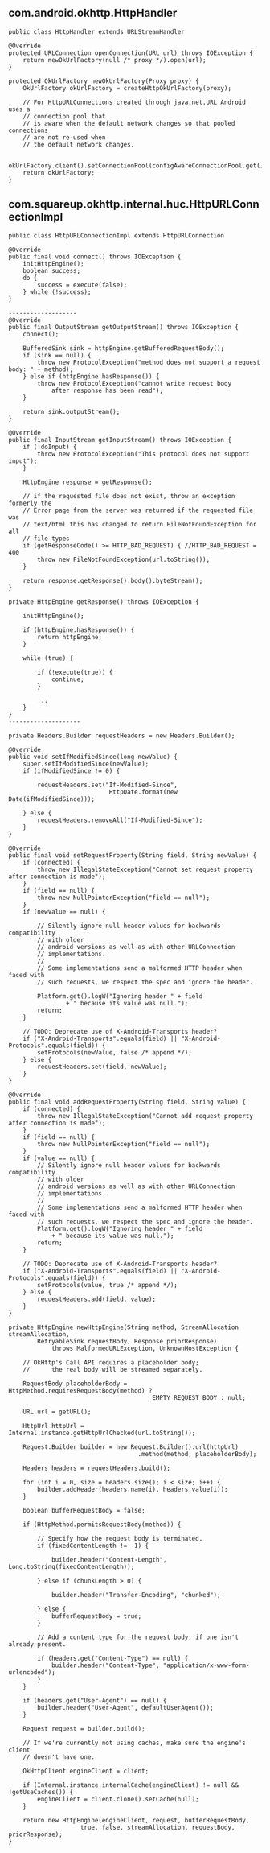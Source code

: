 ## com.android.okhttp.HttpHandler ##

	public class HttpHandler extends URLStreamHandler

	@Override
	protected URLConnection openConnection(URL url) throws IOException {
		return newOkUrlFactory(null /* proxy */).open(url);
	}

	protected OkUrlFactory newOkUrlFactory(Proxy proxy) {
		OkUrlFactory okUrlFactory = createHttpOkUrlFactory(proxy);

		// For HttpURLConnections created through java.net.URL Android uses a
		// connection pool that
		// is aware when the default network changes so that pooled connections
		// are not re-used when
		// the default network changes.

		okUrlFactory.client().setConnectionPool(configAwareConnectionPool.get());
		return okUrlFactory;
	}

## com.squareup.okhttp.internal.huc.HttpURLConnectionImpl ##

	public class HttpURLConnectionImpl extends HttpURLConnection

	@Override
	public final void connect() throws IOException {
		initHttpEngine();
		boolean success;
		do {
			success = execute(false);
		} while (!success);
	}

	-------------------
	@Override
	public final OutputStream getOutputStream() throws IOException {
		connect();

		BufferedSink sink = httpEngine.getBufferedRequestBody();
		if (sink == null) {
			throw new ProtocolException("method does not support a request body: " + method);
		} else if (httpEngine.hasResponse()) {
			throw new ProtocolException("cannot write request body 
				after response has been read");
		}

		return sink.outputStream();
	}

	@Override
	public final InputStream getInputStream() throws IOException {
		if (!doInput) {
			throw new ProtocolException("This protocol does not support input");
		}

		HttpEngine response = getResponse();

		// if the requested file does not exist, throw an exception formerly the
		// Error page from the server was returned if the requested file was
		// text/html this has changed to return FileNotFoundException for all
		// file types
		if (getResponseCode() >= HTTP_BAD_REQUEST) { //HTTP_BAD_REQUEST = 400
			throw new FileNotFoundException(url.toString());
		}

		return response.getResponse().body().byteStream();
	}

	private HttpEngine getResponse() throws IOException {

		initHttpEngine();

		if (httpEngine.hasResponse()) {
			return httpEngine;
		}

		while (true) {

			if (!execute(true)) {
				continue;
			}

			...
		}
	}
	--------------------

	private Headers.Builder requestHeaders = new Headers.Builder();

	@Override
	public void setIfModifiedSince(long newValue) {
		super.setIfModifiedSince(newValue);
		if (ifModifiedSince != 0) {

			requestHeaders.set("If-Modified-Since", 
								HttpDate.format(new Date(ifModifiedSince)));

		} else {
			requestHeaders.removeAll("If-Modified-Since");
		}
	}

	@Override
	public final void setRequestProperty(String field, String newValue) {
		if (connected) {
			throw new IllegalStateException("Cannot set request property after connection is made");
		}
		if (field == null) {
			throw new NullPointerException("field == null");
		}
		if (newValue == null) {

			// Silently ignore null header values for backwards compatibility
			// with older
			// android versions as well as with other URLConnection
			// implementations.
			//
			// Some implementations send a malformed HTTP header when faced with
			// such requests, we respect the spec and ignore the header.

			Platform.get().logW("Ignoring header " + field 
					+ " because its value was null.");
			return;
		}

		// TODO: Deprecate use of X-Android-Transports header?
		if ("X-Android-Transports".equals(field) || "X-Android-Protocols".equals(field)) {
			setProtocols(newValue, false /* append */);
		} else {
			requestHeaders.set(field, newValue);
		}
	}

	@Override
	public final void addRequestProperty(String field, String value) {
		if (connected) {
			throw new IllegalStateException("Cannot add request property after connection is made");
		}
		if (field == null) {
			throw new NullPointerException("field == null");
		}
		if (value == null) {
			// Silently ignore null header values for backwards compatibility
			// with older
			// android versions as well as with other URLConnection
			// implementations.
			//
			// Some implementations send a malformed HTTP header when faced with
			// such requests, we respect the spec and ignore the header.
			Platform.get().logW("Ignoring header " + field 
				+ " because its value was null.");
			return;
		}

		// TODO: Deprecate use of X-Android-Transports header?
		if ("X-Android-Transports".equals(field) || "X-Android-Protocols".equals(field)) {
			setProtocols(value, true /* append */);
		} else {
			requestHeaders.add(field, value);
		}
	}

	private HttpEngine newHttpEngine(String method, StreamAllocation streamAllocation, 
			RetryableSink requestBody, Response priorResponse) 
				throws MalformedURLException, UnknownHostException {

		// OkHttp's Call API requires a placeholder body; 
		//		the real body will be streamed separately.

		RequestBody placeholderBody = HttpMethod.requiresRequestBody(method) ? 
											EMPTY_REQUEST_BODY : null;

		URL url = getURL();

		HttpUrl httpUrl = Internal.instance.getHttpUrlChecked(url.toString());

		Request.Builder builder = new Request.Builder().url(httpUrl)
										.method(method, placeholderBody);

		Headers headers = requestHeaders.build();

		for (int i = 0, size = headers.size(); i < size; i++) {
			builder.addHeader(headers.name(i), headers.value(i));
		}

		boolean bufferRequestBody = false;

		if (HttpMethod.permitsRequestBody(method)) {

			// Specify how the request body is terminated.
			if (fixedContentLength != -1) {

				builder.header("Content-Length", Long.toString(fixedContentLength));

			} else if (chunkLength > 0) {

				builder.header("Transfer-Encoding", "chunked");

			} else {
				bufferRequestBody = true;
			}

			// Add a content type for the request body, if one isn't already present.

			if (headers.get("Content-Type") == null) {
				builder.header("Content-Type", "application/x-www-form-urlencoded");
			}
		}

		if (headers.get("User-Agent") == null) {
			builder.header("User-Agent", defaultUserAgent());
		}

		Request request = builder.build();

		// If we're currently not using caches, make sure the engine's client
		// doesn't have one.

		OkHttpClient engineClient = client;

		if (Internal.instance.internalCache(engineClient) != null && !getUseCaches()) {
			engineClient = client.clone().setCache(null);
		}

		return new HttpEngine(engineClient, request, bufferRequestBody, 
						true, false, streamAllocation, requestBody, priorResponse);
	}